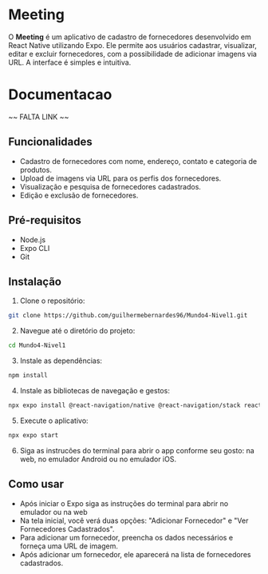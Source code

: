 # Meeting
O **Meeting** é um aplicativo de cadastro de fornecedores desenvolvido em React Native utilizando Expo. Ele permite aos usuários cadastrar, visualizar, editar e excluir fornecedores, com a possibilidade de adicionar imagens via URL. A interface é simples e intuitiva.

# Documentacao
~~ FALTA LINK ~~

## Funcionalidades
- Cadastro de fornecedores com nome, endereço, contato e categoria de produtos.
- Upload de imagens via URL para os perfis dos fornecedores.
- Visualização e pesquisa de fornecedores cadastrados.
- Edição e exclusão de fornecedores.

## Pré-requisitos
- Node.js
- Expo CLI
- Git

## Instalação
1. Clone o repositório:
  ``` bash
  git clone https://github.com/guilhermebernardes96/Mundo4-Nivel1.git
  ```

2. Navegue até o diretório do projeto:
  ```bash
  cd Mundo4-Nivel1
  ```
   
3. Instale as dependências:
  ```bash
  npm install
  ```

4. Instale as bibliotecas de navegação e gestos:
  ```bash
  npx expo install @react-navigation/native @react-navigation/stack react-native-gesture-handler react-native-screens react-native-safe-area-context
  ```
5. Execute o aplicativo:
  ```bash
  npx expo start
  ```
6. Siga as instrucões do terminal para abrir o app conforme seu gosto: na web, no emulador Android ou no emulador iOS.

## Como usar
- Após iniciar o Expo siga as instruções do terminal para abrir no emulador ou na web
- Na tela inicial, você verá duas opções: "Adicionar Fornecedor" e "Ver Fornecedores Cadastrados".
- Para adicionar um fornecedor, preencha os dados necessários e forneça uma URL de imagem.
- Após adicionar um fornecedor, ele aparecerá na lista de fornecedores cadastrados.
